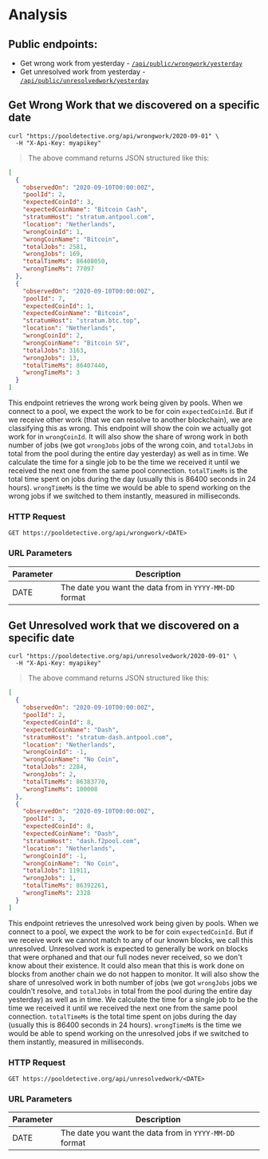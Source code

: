# Analysis

## Public endpoints:

* Get wrong work from yesterday - [`/api/public/wrongwork/yesterday`](#get-wrong-work-that-we-discovered-yesterday)
* Get unresolved work from yesterday - [`/api/public/unresolvedwork/yesterday`](#get-unresolved-work-that-we-discovered-yesterday)

## Get Wrong Work that we discovered on a specific date

```shell
curl "https://pooldetective.org/api/wrongwork/2020-09-01" \
  -H "X-Api-Key: myapikey"
```

> The above command returns JSON structured like this:

```json
[
  {
    "observedOn": "2020-09-10T00:00:00Z",
    "poolId": 2,
    "expectedCoinId": 3,
    "expectedCoinName": "Bitcoin Cash",
    "stratumHost": "stratum.antpool.com",
    "location": "Netherlands",
    "wrongCoinId": 1,
    "wrongCoinName": "Bitcoin",
    "totalJobs": 2581,
    "wrongJobs": 169,
    "totalTimeMs": 86408050,
    "wrongTimeMs": 77097
  },
  {
    "observedOn": "2020-09-10T00:00:00Z",
    "poolId": 7,
    "expectedCoinId": 1,
    "expectedCoinName": "Bitcoin",
    "stratumHost": "stratum.btc.top",
    "location": "Netherlands",
    "wrongCoinId": 2,
    "wrongCoinName": "Bitcoin SV",
    "totalJobs": 3163,
    "wrongJobs": 13,
    "totalTimeMs": 86407440,
    "wrongTimeMs": 3
  }
]
```

This endpoint retrieves the wrong work being given by pools. When we connect to a pool, we expect the work to be for coin `expectedCoinId`. But if we receive other work (that we can resolve to another blockchain), we are classifying this as wrong. This endpoint will show the coin we actually got work for in `wrongCoinId`. It will also show the share of wrong work in both number of jobs (we got `wrongJobs` jobs of the wrong coin, and `totalJobs` in total from the pool during the entire day yesterday) as well as in time. We calculate the time for a single job to be the time we received it until we received the next one from the same pool connection. `totalTimeMs` is the total time spent on jobs during the day (usually this is 86400 seconds in 24 hours). `wrongTimeMs` is the time we would be able to spend working on the wrong jobs if we switched to them instantly, measured in milliseconds.

### HTTP Request

`GET https://pooldetective.org/api/wrongwork/<DATE>`

### URL Parameters

Parameter | Description
--------- | -----------
DATE | The date you want the data from in `YYYY-MM-DD` format

## Get Unresolved work that we discovered on a specific date

```shell
curl "https://pooldetective.org/api/unresolvedwork/2020-09-01" \
  -H "X-Api-Key: myapikey"
```

> The above command returns JSON structured like this:

```json
[
  {
    "observedOn": "2020-09-10T00:00:00Z",
    "poolId": 2,
    "expectedCoinId": 8,
    "expectedCoinName": "Dash",
    "stratumHost": "stratum-dash.antpool.com",
    "location": "Netherlands",
    "wrongCoinId": -1,
    "wrongCoinName": "No Coin",
    "totalJobs": 2284,
    "wrongJobs": 2,
    "totalTimeMs": 86383770,
    "wrongTimeMs": 100008
  },
  {
    "observedOn": "2020-09-10T00:00:00Z",
    "poolId": 3,
    "expectedCoinId": 8,
    "expectedCoinName": "Dash",
    "stratumHost": "dash.f2pool.com",
    "location": "Netherlands",
    "wrongCoinId": -1,
    "wrongCoinName": "No Coin",
    "totalJobs": 11911,
    "wrongJobs": 1,
    "totalTimeMs": 86392261,
    "wrongTimeMs": 2328
  }
]
```

This endpoint retrieves the unresolved work being given by pools. When we connect to a pool, we expect the work to be for coin `expectedCoinId`. But if we receive work we cannot match to any of our known blocks, we call this unresolved. Unresolved work is expected to generally be work on blocks that were orphaned and that our full nodes never received, so we don't know about their existence. It could also mean that this is work done on blocks from another chain we do not happen to monitor. It will also show the share of unresolved work in both number of jobs (we got `wrongJobs` jobs we couldn't resolve, and `totalJobs` in total from the pool during the entire day yesterday) as well as in time. We calculate the time for a single job to be the time we received it until we received the next one from the same pool connection. `totalTimeMs` is the total time spent on jobs during the day (usually this is 86400 seconds in 24 hours). `wrongTimeMs` is the time we would be able to spend working on the unresolved jobs if we switched to them instantly, measured in milliseconds.

### HTTP Request

`GET https://pooldetective.org/api/unresolvedwork/<DATE>`

### URL Parameters

Parameter | Description
--------- | -----------
DATE | The date you want the data from in `YYYY-MM-DD` format


